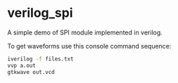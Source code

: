 # verilog_spi

A simple demo of SPI module implemented in verilog.

To get waveforms use this console command sequence:

```cmd
iverilog -f files.txt
vvp a.out
gtkwave out.vcd
```
